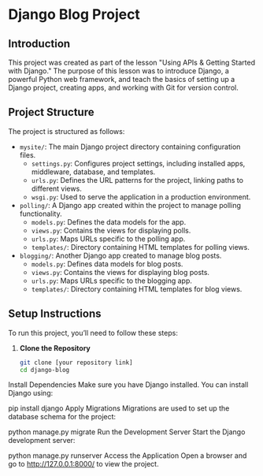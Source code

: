 # Django Blog Project

## Introduction
This project was created as part of the lesson "Using APIs & Getting Started with Django." The purpose of this lesson was to introduce Django, a powerful Python web framework, and teach the basics of setting up a Django project, creating apps, and working with Git for version control.

## Project Structure
The project is structured as follows:
- `mysite/`: The main Django project directory containing configuration files.
  - `settings.py`: Configures project settings, including installed apps, middleware, database, and templates.
  - `urls.py`: Defines the URL patterns for the project, linking paths to different views.
  - `wsgi.py`: Used to serve the application in a production environment.
- `polling/`: A Django app created within the project to manage polling functionality.
  - `models.py`: Defines the data models for the app.
  - `views.py`: Contains the views for displaying polls.
  - `urls.py`: Maps URLs specific to the polling app.
  - `templates/`: Directory containing HTML templates for polling views.
- `blogging/`: Another Django app created to manage blog posts.
  - `models.py`: Defines data models for blog posts.
  - `views.py`: Contains the views for displaying blog posts.
  - `urls.py`: Maps URLs specific to the blogging app.
  - `templates/`: Directory containing HTML templates for blog views.

## Setup Instructions
To run this project, you’ll need to follow these steps:

1. **Clone the Repository**
   ```bash
   git clone [your repository link]
   cd django-blog

Install Dependencies Make sure you have Django installed. You can install Django using:

pip install django
Apply Migrations Migrations are used to set up the database schema for the project:

python manage.py migrate
Run the Development Server Start the Django development server:

python manage.py runserver
Access the Application Open a browser and go to http://127.0.0.1:8000/ to view the project.
